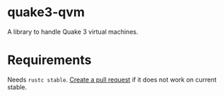 [//]: # (README for crates.io)

quake3-qvm
==========

A library to handle Quake 3 virtual machines.

# Requirements

Needs `rustc stable`. [Create a pull request](https://github.com/robo9k/quake3-qvm/compare) if it does not work on current stable.
